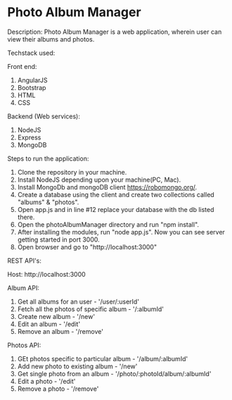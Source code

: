 # Photo Album Manager

Description: Photo Album Manager is a web application, wherein user can view their albums and photos.

Techstack used:

Front end:
1. AngularJS
2. Bootstrap
3. HTML
4. CSS

Backend (Web services):
1. NodeJS
2. Express
3. MongoDB

Steps to run the application:

1. Clone the repository in your machine.
2. Install NodeJS depending upon your machine(PC, Mac).
3. Install MongoDb and mongoDB client https://robomongo.org/.
4. Create a database using the client and create two collections called "albums" & "photos".
5. Open app.js and in line #12 replace your database with the db listed there.
6. Open the photoAlbumManager directory and run "npm install".
4. After installing the modules, run "node app.js". Now you can see server getting started in port 3000.
5. Open browser and go to "http://localhost:3000"

REST API's:

Host: http://localhost:3000

Album API:
1. Get all albums for an user - '/user/:userId'
2. Fetch all the photos of specific album - '/:albumId'
3. Create new album - '/new' 
4. Edit an album - '/edit'
5. Remove an album - '/remove'

Photos API:
1. GEt photos specific to particular album - '/album/:albumId'
2. Add new photo to existing album - '/new'
3. Get single photo from an album - '/photo/:photoId/album/:albumId'
4. Edit a photo - '/edit'
5. Remove a photo - '/remove'